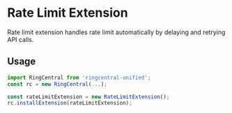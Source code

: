 # Rate Limit Extension

Rate limit extension handles rate limit automatically by delaying and retrying API calls.


## Usage

```ts
import RingCentral from 'ringcentral-unified';
const rc = new RingCentral(...);

const rateLimitExtension = new RateLimitExtension();
rc.installExtension(rateLimitExtension);
```
